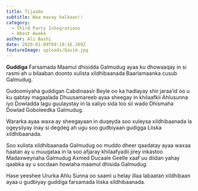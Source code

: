 ```yaml
---
title: Tijaabo
subtitle: Waa maxay halkaan!!
category:
  - Third Party Integrations
  - About Awake
author: Ali Bashi
date: 2020-01-09T09:19:16.209Z
featureImage: uploads/Qasim.jpg
---
```

**Guddiga** Farsamada Maamul dhisidda Galmudug ayaa ku dhowaaqay in si rasmi ah u bilaaban doonto xulista xildhibaanada Baarlamaanka cusub Galmudug.

Gudoomiyaha guddigan Cabdinaasir Beyle oo ka hadlayay shir jaraa’id oo u ku qabtay magaalada Dhuusamareeb ayaa sheegay in khilaafkii Ahlusunna iyo Dowladda lagu guulaystay in la xaliyo sida loo sii wado Dhismaha Dowlad Goboleedka Galmudug.

Wararka ayaa waxa ay sheegayaan in duqeyda soo xuleysa xildhibaanada la ogeysiiyay inay si degdeg ah ugu soo gudbiyaan gudigga Liiska xildhibaanada.

Soo xulista xildhibaanada Galmudug oo muddo dheer qaadatay ayaa waxaa haatan ay u muuqataa in la soo afjaray khilaafyadii jirey inkastoo Madaxweynaha Galmudug Axmed Ducaale Geelle xaaf uu diidan yahay qaabka ay u socdaan howlaha maamul dhisida Galmudug.

Hase yeeshee Ururka Ahlu Sunna oo saami u helay illaa labaatan xildhibaan ayaa u gudbiyay guddiga farsamada liiska xildhibaanada.
